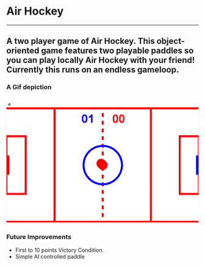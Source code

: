 # Air Hockey
---
A two player game of Air Hockey. This object-oriented game features two playable paddles so you can play locally Air Hockey with your friend!
Currently this runs on an endless gameloop. 
---
### A Gif depiction
![Air Hockey GIF](https://github.com/Jacob-Lillywhite/AirHockey/blob/master/Screenshots/AirHockey.gif)
---
### Future Improvements
- First to 10 points Victory Condition.
- Simple AI controlled paddle
